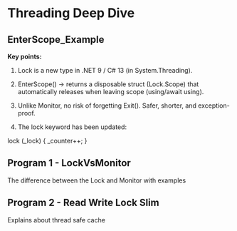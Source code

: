 # Threading Deep Dive

## EnterScope_Example

**Key points:**

1. Lock is a new type in .NET 9 / C# 13 (in System.Threading).


2. EnterScope() → returns a disposable struct (Lock.Scope) that automatically releases when leaving scope (using/await using).


3. Unlike Monitor, no risk of forgetting Exit(). Safer, shorter, and exception-proof.


4. The lock keyword has been updated:

lock (_lock)
{
    _counter++;
}

## Program 1 - LockVsMonitor

The difference between the Lock and Monitor with examples

## Program 2 - Read Write Lock Slim

Explains about thread safe cache